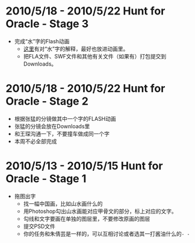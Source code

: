 

# 2010/5/18 - 2010/5/22 Hunt for Oracle - Stage 3 #
  * 完成“水”字的Flash动画
    * [这里](http://ms8-3.googlecode.com/files/dian_zi_chu_tu.docx)有对“水”字的解释，最好也放进动画里。
    * 把FLA文件、SWF文件和其他有关文件（如果有）打包提交到Downloads。

# 2010/5/18 - 2010/5/22 Hunt for Oracle - Stage 2 #
  * 根据张猛的分镜做其中一个字的FLASH动画
  * 张猛的分镜会放在Downloads里
  * 和王琛沟通一下，不要撞车做成同一个字
  * 本周不必全部完成

# 2010/5/13 - 2010/5/15 Hunt for Oracle - Stage 1 #
  * 拖图出字
    * 找一幅中国画，比如山水画什么的
    * 用Photoshop勾出山水画能对应甲骨文的部分，标上对应的文字。
    * 勾线和文字要画在单独的图层里，不要修改原画的图层
    * 提交PSD文件
    * 你的任务和朱倩芸是一样的，可以互相讨论或者选其一打酱油什么的`- -`